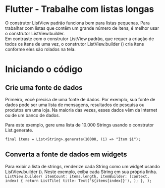 # Flutter - Trabalhe com listas longas

O construtor ListView padrão funciona bem para listas pequenas. Para trabalhar com listas que contêm um grande número de itens, é melhor usar o construtor ListView.builder.  
Em contraste com o construtor ListView padrão, que requer a criação de todos os itens de uma vez, o construtor ListView.builder () cria itens conforme eles são rolados na tela.

# Iniciando o código

## Crie uma fonte de dados
Primeiro, você precisa de uma fonte de dados. Por exemplo, sua fonte de dados pode ser uma lista de mensagens, resultados de pesquisa ou produtos em uma loja. Na maioria das vezes, esses dados vêm da Internet ou de um banco de dados.

Para este exemplo, gere uma lista de 10.000 Strings usando o construtor List.generate.

`final items = List<String>.generate(10000, (i) => "Item $i");`

## Converta a fonte de dados em widgets

Para exibir a lista de strings, renderize cada String como um widget usando ListView.builder (). Neste exemplo, exiba cada String em sua própria linha.
`ListView.builder(
  itemCount: items.length,
  itemBuilder: (context, index) {
    return ListTile(
      title: Text('${items[index]}'),
    );
  },
);`


